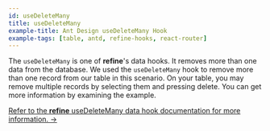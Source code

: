 ```yaml
---
id: useDeleteMany
title: useDeleteMany
example-title: Ant Design useDeleteMany Hook
example-tags: [table, antd, refine-hooks, react-router]
---
```


The `useDeleteMany` is one of **refine**'s data hooks. It removes more than one data from the database. We used the `useDeleteMany` hook to remove more than one record from our table in this scenario. On your table, you may remove multiple records by selecting them and pressing delete. You can get more information by examining the example.

[Refer to the **refine** useDeleteMany data hook documentation for more information. →](/docs/3.xx.xx/api-reference/core/hooks/data/useDeleteMany/)

<CodeSandboxExample path="table-antd-use-delete-many" />
